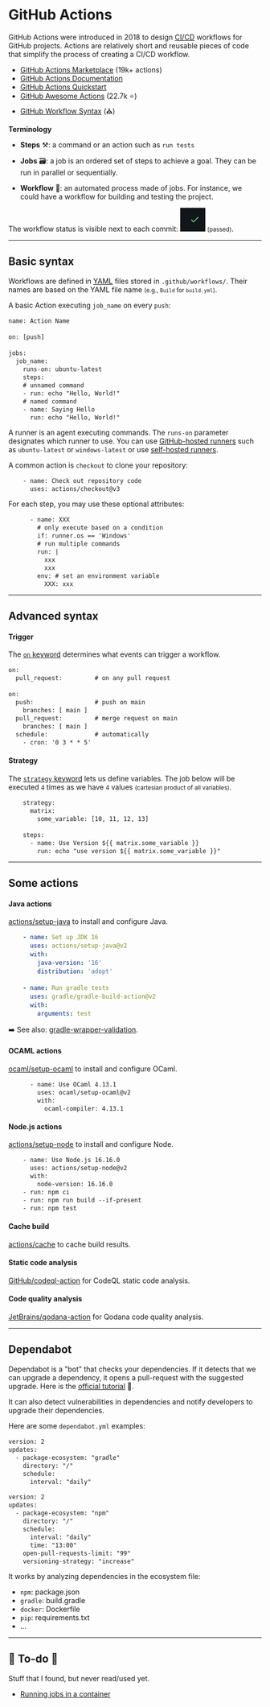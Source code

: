 # GitHub Actions

<div class="row row-cols-lg-2"><div>

GitHub Actions were introduced in 2018 to design [CI/CD](index.md) workflows for GitHub projects. Actions are relatively short and reusable pieces of code that simplify the process of creating a CI/CD workflow. 

* [GitHub Actions Marketplace](https://github.com/marketplace) (19k+ actions)
* [GitHub Actions Documentation](https://docs.github.com/actions)
* [GitHub Actions Quickstart](https://docs.github.com/en/actions/quickstart)
* [GitHub Awesome Actions](https://github.com/sdras/awesome-actions) (22.7k ⭐)
* [GitHub Workflow Syntax](https://docs.github.com/en/actions/using-workflows/workflow-syntax-for-github-actions) (⛪)
</div><div>

**Terminology**

* **Steps** ⚒️: a command or an action such as `run tests`

* **Jobs** 🗃️: a job is an ordered set of steps to achieve a goal. They can be run in parallel or sequentially.

* **Workflow** 🚀: an automated process made of jobs. For instance, we could have a workflow for building and testing the project.

The workflow status is visible next to each commit: ![pipeline success](_images/pipeline_success_2.png) <small>(passed)</small>.
</div></div>

<hr class="sep-both">

<div class="row row-cols-lg-2"><div>

## Basic syntax

Workflows are defined in [YAML](/programming-languages/others/data/yaml.md) files stored in `.github/workflows/`. Their names are based on the YAML file name <small>(e.g., `Build` for `build.yml`)</small>.

A basic Action executing `job_name` on every `push`:

```yaml!
name: Action Name

on: [push]

jobs:
  job_name:
    runs-on: ubuntu-latest
    steps:
    # unnamed command
    - run: echo "Hello, World!"
    # named command
    - name: Saying Hello
      run: echo "Hello, World!"
```
</div><div>

A runner is an agent executing commands. The `runs-on` parameter designates which runner to use. You can use [GitHub-hosted runners](https://docs.github.com/en/actions/using-workflows/workflow-syntax-for-github-actions#choosing-github-hosted-runners) such as `ubuntu-latest` or `windows-latest` or use [self-hosted runners](https://docs.github.com/en/actions/hosting-your-own-runners/managing-self-hosted-runners/about-self-hosted-runners).

A common action is `checkout` to clone your repository:

```yaml!
    - name: Check out repository code
      uses: actions/checkout@v3
```

For each step, you may use these optional attributes:

```
      - name: XXX
        # only execute based on a condition
        if: runner.os == 'Windows'
        # run multiple commands
        run: |
          xxx
          xxx
        env: # set an environment variable
          XXX: xxx
```
</div></div>

<hr class="sep-both">

## Advanced syntax

<div class="row row-cols-lg-2"><div>

#### Trigger

The [`on` keyword](https://docs.github.com/en/actions/using-workflows/events-that-trigger-workflows) determines what events can trigger a workflow.

```yaml!
on:
  pull_request:         # on any pull request

on:
  push:                 # push on main
    branches: [ main ]
  pull_request:         # merge request on main
    branches: [ main ]
  schedule:             # automatically
    - cron: '0 3 * * 5'
```
</div><div>

#### Strategy

The [`strategy` keyword](https://docs.github.com/en/actions/using-workflows/workflow-syntax-for-github-actions#jobsjob_idstrategy) lets us define variables. The job below will be executed `4` times as we have `4` values <small>(cartesian product of all variables)</small>.

```yaml!
    strategy:
      matrix:
        some_variable: [10, 11, 12, 13]

    steps:
      - name: Use Version ${{ matrix.some_variable }}
        run: echo "use version ${{ matrix.some_variable }}"

```
</div></div>

<hr class="sep-both">

## Some actions

<div class="row row-cols-lg-2"><div>

#### Java actions

[actions/setup-java](https://github.com/actions/setup-java) to install and configure Java.

```yaml
    - name: Set up JDK 16
      uses: actions/setup-java@v2
      with:
        java-version: '16'
        distribution: 'adopt'

    - name: Run gradle tests
      uses: gradle/gradle-build-action@v2
      with:
        arguments: test
```

➡️ See also: [gradle-wrapper-validation](https://github.com/gradle/wrapper-validation-action).

#### OCAML actions

[ocaml/setup-ocaml](https://github.com/ocaml/setup-ocaml) to install and configure OCaml.

```yaml!
      - name: Use OCaml 4.13.1
        uses: ocaml/setup-ocaml@v2
        with:
          ocaml-compiler: 4.13.1
```
</div><div>

#### Node.js actions

[actions/setup-node](https://github.com/actions/setup-node) to install and configure Node.

```yaml!
    - name: Use Node.js 16.16.0
      uses: actions/setup-node@v2
      with:
        node-version: 16.16.0
    - run: npm ci
    - run: npm run build --if-present
    - run: npm test
```

#### Cache build

[actions/cache](https://github.com/actions/cache) to cache build results.

#### Static code analysis

[GitHub/codeql-action](https://github.com/github/codeql-action) for CodeQL static code analysis.

#### Code quality analysis

[JetBrains/qodana-action](https://github.com/JetBrains/qodana-action) for Qodana code quality analysis.
</div></div>

<hr class="sep-both">

## Dependabot

<div class="row row-cols-lg-2"><div>

Dependabot is a "bot" that checks your dependencies. If it detects that we can upgrade a dependency, it opens a pull-request with the suggested upgrade. Here is the [official tutorial](https://docs.github.com/en/code-security/dependabot/dependabot-version-updates/configuring-dependabot-version-updates#enabling-dependabot-version-updates) 🚀.

It can also detect vulnerabilities in dependencies and notify developers to upgrade their dependencies.

Here are some `dependabot.yml` examples:

```yaml!
version: 2
updates:
  - package-ecosystem: "gradle"
    directory: "/"
    schedule:
      interval: "daily"
```
</div><div>

```yaml!
version: 2
updates:
  - package-ecosystem: "npm"
    directory: "/"
    schedule:
      interval: "daily"
      time: "13:00"
    open-pull-requests-limit: "99"
    versioning-strategy: "increase"
```

It works by analyzing dependencies in the ecosystem file:

* `npm`: package.json
* `gradle`: build.gradle
* `docker`: Dockerfile
* `pip`: requirements.txt
* ...
</div></div>

<hr class="sep-both">

## 👻 To-do 👻

Stuff that I found, but never read/used yet.

<div class="row row-cols-lg-2"><div>

* [Running jobs in a container](https://docs.github.com/en/actions/using-jobs/running-jobs-in-a-container)
</div><div>
</div></div>